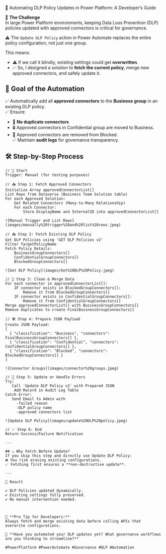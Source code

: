 🚀 Automating DLP Policy Updates in Power Platform: A Developer’s Guide

🔐 **The Challenge**  
In large Power Platform environments, keeping Data Loss Prevention (DLP) policies updated with approved connectors is critical for governance.  

⚠️ The `Update DLP Policy` action in Power Automate replaces the entire policy configuration, not just one group.  

This means:  
- ⚠️ If we call it blindly, existing settings could get **overwritten**.  
- ✅ So, I designed a solution to **fetch the current policy**, merge new approved connectors, and safely update it.  


## 🎯 Goal of the Automation  

✅ Automatically add all **approved connectors** to the **Business group** in an existing DLP policy.  
✅ Ensure:  
- 🔄 **No duplicate connectors**  
- 🔒 Approved connectors in Confidential group are moved to Business.  
- 🚫 Approved connectors are removed from Blocked.  
✅ Maintain **audit logs** for governance transparency.


## 🛠️ Step-by-Step Process  

```pseudo
// 🚀 Start
Trigger: Manual (for testing purposes)

// 📥 Step 1: Fetch Approved Connectors
Initialize Array approvedConnectorList[]
List Rows from Dataverse (Business Team Solution table)
For each Approved Solution:
    Get Related Connectors (Many-to-Many Relationship)
    For each Connector:
        Store DisplayName and InternalID into approvedConnectorList[]

![Manual Trigger and List Rows](images/manually%20trigger%20and%20list%20rows.jpeg)

// 📥 Step 2: Fetch Existing DLP Policy
Get DLP Policies using 'GET DLP Policies v2'
Filter TargetPolicyName
Fetch Policy Details:
    BusinessGroupConnectors[]
    ConfidentialGroupConnectors[]
    BlockedGroupConnectors[]

![Get DLP Policy](images/Get%20DLP%20Policy.jpeg)

// 🔄 Step 3: Clean & Merge Data
For each connector in approvedConnectorList[]:
    IF connector exists in BlockedGroupConnectors[]:
        Remove it from BlockedGroupConnectors[]
    IF connector exists in ConfidentialGroupConnectors[]:
        Remove it from ConfidentialGroupConnectors[]
Merge approvedConnectorList[] with BusinessGroupConnectors[]
Remove duplicates to create FinalBusinessGroupConnectors[]

// 🛠 Step 4: Prepare JSON Payload
Create JSON Payload:
[
  { "classification": "Business", "connectors": FinalBusinessGroupConnectors[] },
  { "classification": "Confidential", "connectors": ConfidentialGroupConnectors[] },
  { "classification": "Blocked", "connectors": BlockedGroupConnectors[] }
]

![Connector Groups](images/connector%20groups.jpeg)

// 🔀 Step 5: Update or Handle Errors
Try:
   Call 'Update DLP Policy v2' with Prepared JSON
    Add Record in Audit Log Table
Catch Error:
   Send Email to Admin with
     -failed reason
     -DLP policy name
     -approved connectors list

![Update DLP Policy](images/update%20DLP%20policy.jpeg)

// ✅ Step 6: End
Return Success/Failure Notification

---

## ⚠️ Why Fetch Before Update?
If you skip this step and directly use Update DLP Policy:  
❌ You risk erasing existing configurations.  
✅ Fetching first ensures a **non-destructive update**.  

---

🌟 Result  

✔️ DLP Policies updated dynamically.  
✔️ Existing settings fully preserved.  
✔️ No manual intervention needed.  



📢 **Pro Tip for Developers:**  
Always fetch and merge existing data before calling APIs that overwrite configurations.  

💬 **Have you automated your DLP updates yet? What governance workflows are you thinking to streamline?**  

#PowerPlatform #PowerAutomate #Governance #DLP #Automation
